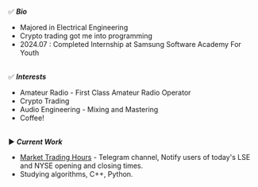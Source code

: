 ✅ ***Bio<br>***
- Majored in Electrical Engineering
- Crypto trading got me into programming
- 2024.07 : Completed Internship at Samsung Software Academy For Youth<br><br>

✅ ***Interests<br>***
- Amateur Radio - First Class Amateur Radio Operator
- Crypto Trading
- Audio Engineering - Mixing and Mastering
- Coffee!<br><br>

▶️ ***Current Work<br>***
- [Market Trading Hours](https://t.me/MarketTradingHours) - Telegram channel, Notify users of today's LSE and NYSE opening and closing times.
- Studying algorithms, C++, Python.
